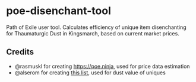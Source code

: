 # poe-disenchant-tool

Path of Exile user tool.
Calculates efficiency of unique item disenchanting for Thaumaturgic Dust in Kingsmarch, based on current market prices.

## Credits

- @rasmuskl for creating https://poe.ninja, used for price data estimation
- @alserom for creating [this list](https://gist.github.com/alserom/22bdd4106806cbd4f85a5cb8c4345c08#file-poe-dust-csv), used for dust value of uniques
